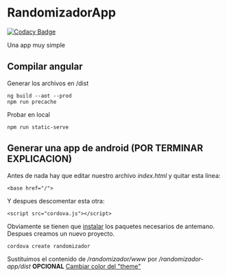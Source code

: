 # RandomizadorApp

[![Codacy Badge](https://api.codacy.com/project/badge/Grade/4b9cb3b564104a0da2273eb7a95ede30)](https://www.codacy.com/app/ciurana2016/randomizador?utm_source=github.com&utm_medium=referral&utm_content=ciurana2016/randomizador&utm_campaign=badger)

Una app muy simple

## Compilar angular
Generar los archivos en /dist
```
ng build --aot --prod
npm run precache
```
Probar en local
```
npm run static-serve
```

## Generar una app de android (POR TERMINAR EXPLICACION)
Antes de nada hay que editar nuestro archivo _index.html_ y quitar esta linea:
```
<base href="/">
```
Y despues descomentar esta otra:
```
<script src="cordova.js"></script>
```

Obviamente se tienen que [instalar](https://cordova.apache.org/#getstarted) los paquetes necesarios de antemano. Despues creamos un nuevo proyecto.
```
cordova create randomizador
```
Sustituimos el contenido de _/randomizador/www_ por _/randomizador-app/dist_
__OPCIONAL__ [Cambiar color del "theme"](https://github.com/tomloprod/cordova-plugin-headercolor)
